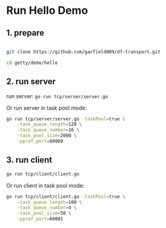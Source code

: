 # Run Hello Demo

## 1. prepare
```bash

git clone https://github.com/garfield009/df-transport.git

cd getty/demo/hello
```

## 2. run server

run server:
`go run tcp/server/server.go`

Or run server in task pool mode:
```bash
go run tcp/server/server.go -taskPool=true \
    -task_queue_length=128 \
    -task_queue_number=16 \
    -task_pool_size=2000 \
    -pprof_port=60000
```

## 3. run client

```bash
go run tcp/client/client.go
```

Or run client in task pool mode:
```bash
go run tcp/client/client.go -taskPool=true \
    -task_queue_length=100 \
    -task_queue_number=4 \
    -task_pool_size=50 \
    -pprof_port=60001
```

